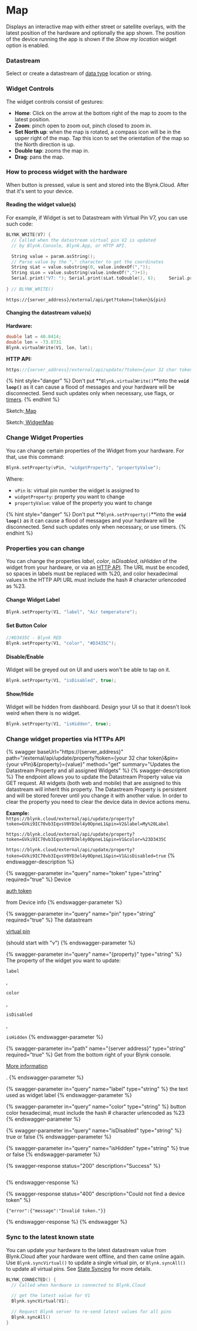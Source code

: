 # Map

Displays an interactive map with either street or satellite overlays, with the latest position of the hardware and optionally the app shown. The position of the device running the app is shown if the _Show my location_ widget option is enabled.

### Datastream

Select or create a datastream of [data type](../../blynk.console/templates/datastreams/datastreams-common-settings/data-type.md) location or string.

### Widget Controls

The widget controls consist of gestures:

* **Home**:  Click on the arrow at the bottom right of the map to zoom to the latest position.
* **Zoom**: pinch open to zoom out, pinch closed to zoom in.
* **Set North up**: when the map is rotated, a compass icon will be in the upper right of the map. Tap this icon to set the orientation of the map so the North direction is up.
* **Double tap**:  zooms the map in.
* **Drag**:  pans the map.

### How to process widget with the hardware

When button is pressed, value is sent and stored into the Blynk.Cloud. After that it's sent to your device.

#### Reading the widget value(s)

For example, if Widget is set to Datastream with Virtual Pin V7, you can use such code:

```cpp
BLYNK_WRITE(V7) {   
  // Called when the datastream virtual pin V2 is updated 
  // by Blynk.Console, Blynk.App, or HTTP API. 

  String value = param.asString();
  // Parse value by the "," character to get the coordinates
  String sLat = value.substring(0, value.indexOf(","));
  String sLon = value.substring(value.indexOf(",")+1);
  Serial.print("V7: "); Serial.print(sLat.toDouble(), 6);     Serial.print(", "); Serial.println(sLon.toDouble(), 6);
    
} // BLYNK_WRITE()
```

```
https://{server_address}/external/api/get?token={token}&{pin}
```

#### Changing the datastream value(s)

**Hardware:**

```cpp
double lat = 40.8414;
double lon = -73.8731
Blynk.virtualWrite(V1, lon, lat);
```

**HTTP API:**

```cpp
https://{server_address}/external/api/update/?token={your 32 char token}&V1=-73.8731&V1=40.8414
```

{% hint style="danger" %}
Don't put **`Blynk.virtualWrite()`**into the **`void loop()`** as it can cause a flood of messages and your hardware will be disconnected. Send such updates only when necessary, use flags, or [timers](../../blynk.edgent-firmware-api/blynk-timer.md).
{% endhint %}



Sketch:[ ](https://github.com/blynkkk/blynk-library/blob/master/examples/GettingStarted/BlynkBlink/BlynkBlink.ino)[Map](https://examples.blynk.cc/?board=ESP8266\&shield=ESP8266%20WiFi\&example=Widgets%2FMap)

Sketch:[ ](https://github.com/blynkkk/blynk-library/blob/master/examples/GettingStarted/BlynkBlink/BlynkBlink.ino)[WidgetMap](https://github.com/blynkkk/blynk-library/blob/master/examples/Widgets/Map/Map.ino)



### Change Widget Properties

You can change certain properties of the Widget from your hardware. For that, use this command:&#x20;

```cpp
Blynk.setProperty(vPin, "widgetProperty", "propertyValue"); 
```

Where:&#x20;

* `vPin` is: virtual pin number the widget is assigned to
* `widgetProperty`: property you want to change
* `propertyValue`: value of the property you want to change

{% hint style="danger" %}
Don't put **`Blynk.setProperty()`**into the **`void loop()`** as it can cause a flood of messages and your hardware will be disconnected. Send such updates only when necessary, or use timers.
{% endhint %}



### Properties you can change

You can change the properties _label_, _color_, _isDisabled_, _isHidden_ of the widget from your hardware, or via an [HTTP API](broken-reference). The URL must be encoded, so spaces in labels must be replaced with %20, and color hexadecimal values in the HTTP API URL must include the hash # character urlencoded as %23.

#### **Change Widget Label**

```cpp
Blynk.setProperty(V1, "label", "Air temperature");
```

#### **Set Button Color**

```cpp
//#D3435C - Blynk RED 
Blynk.setProperty(V1, "color", "#D3435C");
```

#### **Disable/Enable**

Widget will be greyed out on UI and users won't be able to tap on it.

```cpp
Blynk.setProperty(V1, "isDisabled", true);
```

#### **Show/Hide**

Widget will be hidden from dashboard. Design your UI so that it doesn't look weird when there is no widget.

```cpp
Blynk.setProperty(V1, "isHidden", true);
```



### Change widget properties via HTTPs API

{% swagger baseUrl="https://{server_address}" path="/external/api/update/property?token={your 32 char token}&pin={your vPin}&{property}={value}" method="get" summary="Updates the Datastream Property and all assigned Widgets" %}
{% swagger-description %}
The endpoint allows you to update the Datastream Property value via GET request. All widgets (both web and mobile) that are assigned to this datastream will inherit this property. The Datastream Property is persistent and will be stored forever until you change it with another value. In order to clear the property you need to clear the device data in device actions menu.

**Example:**\
`https://blynk.cloud/external/api/update/property?token=GVki9IC70vb3IqvsV0YD3el4y0OpneL1&pin=V2&label=My%20Label`

`https://blynk.cloud/external/api/update/property?token=GVki9IC70vb3IqvsV0YD3el4y0OpneL1&pin=V1&color=%23D3435C`

`https://blynk.cloud/external/api/update/property?token=GVki9IC70vb3IqvsV0YD3el4y0OpneL1&pin=V1&isDisabled=true`
{% endswagger-description %}

{% swagger-parameter in="query" name="token" type="string" required="true" %}
Device 

[auth token](../../concepts/device.md#authtoken)

 from Device info
{% endswagger-parameter %}

{% swagger-parameter in="query" name="pin" type="string" required="true" %}
The datastream 

[virtual pin](../../blynk.console/templates/datastreams/virtual-pin.md)

 (should start with "v")
{% endswagger-parameter %}

{% swagger-parameter in="query" name="{property}" type="string" %}
The property of the widget you want to update: 

`label`

, 

`color`

, 

`isDisabled`

, 

`isHidden`
{% endswagger-parameter %}

{% swagger-parameter in="path" name="{server address}" type="string" required="true" %}
Get from the bottom right of your Blynk console. 

[More information](../../blynk.cloud/device-https-api/troubleshooting.md)

.
{% endswagger-parameter %}

{% swagger-parameter in="query" name="label" type="string" %}
the text used as widget label
{% endswagger-parameter %}

{% swagger-parameter in="query" name="color" type="string" %}
button color hexadecimal, must include the hash # character urlencoded as %23
{% endswagger-parameter %}

{% swagger-parameter in="query" name="isDisabled" type="string" %}
true or false
{% endswagger-parameter %}

{% swagger-parameter in="query" name="isHidden" type="string" %}
true or false
{% endswagger-parameter %}

{% swagger-response status="200" description="Success" %}
```
```
{% endswagger-response %}

{% swagger-response status="400" description="Could not find a device token" %}
```
{"error":{"message":"Invalid token."}}
```
{% endswagger-response %}
{% endswagger %}

### **Sync to the latest known state**&#x20;

You can update your hardware to the latest datastream value from Blynk.Cloud after your hardware went offline, and then came online again. Use `Blynk.syncVirtual()` to update a single virtual pin, or `Blynk.syncAll()` to update all virtual pins. See [State Syncing](../../blynk.edgent-firmware-api/state-syncing.md) for more details.

```cpp
BLYNK_CONNECTED() { 
  // Called when hardware is connected to Blynk.Cloud  

  // get the latest value for V1
  Blynk.syncVirtual(V1); 

  // Request Blynk server to re-send latest values for all pins
  Blynk.syncAll()
}
```
